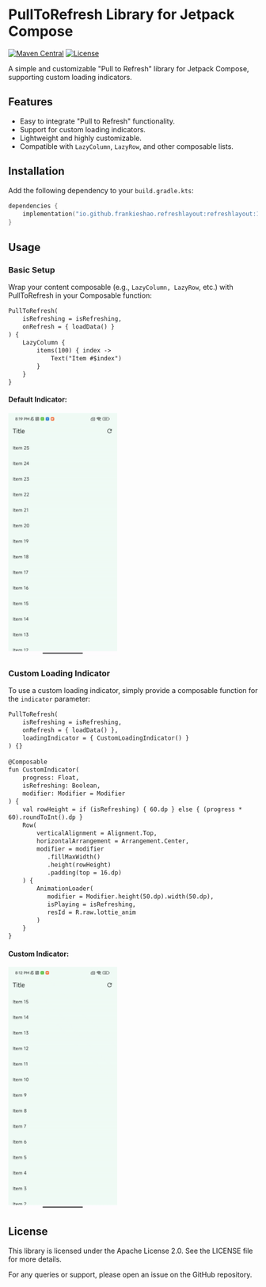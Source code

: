 
# PullToRefresh Library for Jetpack Compose

[![Maven Central](https://img.shields.io/maven-central/v/io.github.frankieshao.refreshlayout/refreshlayout.svg?label=Maven%20Central)](https://search.maven.org/search?q=g:%22io.github.frankieshao.refreshlayout%22%20AND%20a:%22refreshlayout%22)
[![License](https://img.shields.io/badge/license-MIT-blue.svg)](https://opensource.org/licenses/MIT)

A simple and customizable "Pull to Refresh" library for Jetpack Compose, supporting custom loading indicators.

## Features

- Easy to integrate "Pull to Refresh" functionality.
- Support for custom loading indicators.
- Lightweight and highly customizable.
- Compatible with `LazyColumn`, `LazyRow`, and other composable lists.

## Installation

Add the following dependency to your `build.gradle.kts`:

```kotlin
dependencies {
    implementation("io.github.frankieshao.refreshlayout:refreshlayout:1.0.0")
}
```
## Usage
### Basic Setup
Wrap your content composable (e.g., `LazyColumn, LazyRow`, etc.) with PullToRefresh in your Composable function:

    PullToRefresh(
        isRefreshing = isRefreshing,
        onRefresh = { loadData() }
    ) {
        LazyColumn {
            items(100) { index ->
                Text("Item #$index")
            }
        }
    }

#### Default Indicator:
<img src="https://github.com/FrankieShao/PullToRefresh-Compose/blob/main/default_indicator.gif" alt="Default Indicator" width="220"/>

### Custom Loading Indicator
To use a custom loading indicator, simply provide a composable function for the `indicator` parameter:


    PullToRefresh(
        isRefreshing = isRefreshing,
        onRefresh = { loadData() },
        loadingIndicator = { CustomLoadingIndicator() }
    ) {}

    @Composable
    fun CustomIndicator(
        progress: Float,
        isRefreshing: Boolean,
        modifier: Modifier = Modifier
    ) {
        val rowHeight = if (isRefreshing) { 60.dp } else { (progress * 60).roundToInt().dp }
        Row(
            verticalAlignment = Alignment.Top,
            horizontalArrangement = Arrangement.Center,
            modifier = modifier
               .fillMaxWidth()
               .height(rowHeight)
               .padding(top = 16.dp)
        ) {
            AnimationLoader(
               modifier = Modifier.height(50.dp).width(50.dp),
               isPlaying = isRefreshing,
               resId = R.raw.lottie_anim
            )
        }
    }

#### Custom Indicator:
<img src="https://github.com/FrankieShao/PullToRefresh-Compose/blob/main/custome_indicator.gif" alt="Default Indicator" width="220"/>


## License
This library is licensed under the Apache License 2.0. See the LICENSE file for more details.

For any queries or support, please open an issue on the GitHub repository.